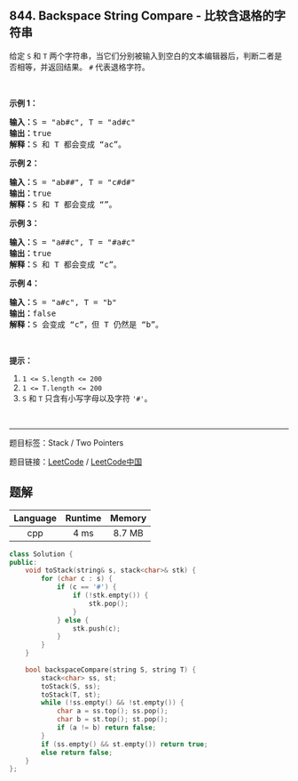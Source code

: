 ## 844. Backspace String Compare - 比较含退格的字符串

<!--If you want to use the English description, use `question.content` instead-->

<p>给定 <code>S</code> 和 <code>T</code> 两个字符串，当它们分别被输入到空白的文本编辑器后，判断二者是否相等，并返回结果。 <code>#</code> 代表退格字符。</p>

<p>&nbsp;</p>

<p><strong>示例 1：</strong></p>

<pre><strong>输入：</strong>S = &quot;ab#c&quot;, T = &quot;ad#c&quot;
<strong>输出：</strong>true
<strong>解释：</strong>S 和 T 都会变成 &ldquo;ac&rdquo;。
</pre>

<p><strong>示例 2：</strong></p>

<pre><strong>输入：</strong>S = &quot;ab##&quot;, T = &quot;c#d#&quot;
<strong>输出：</strong>true
<strong>解释：</strong>S 和 T 都会变成 &ldquo;&rdquo;。
</pre>

<p><strong>示例 3：</strong></p>

<pre><strong>输入：</strong>S = &quot;a##c&quot;, T = &quot;#a#c&quot;
<strong>输出：</strong>true
<strong>解释：</strong>S 和 T 都会变成 &ldquo;c&rdquo;。
</pre>

<p><strong>示例 4：</strong></p>

<pre><strong>输入：</strong>S = &quot;a#c&quot;, T = &quot;b&quot;
<strong>输出：</strong>false
<strong>解释：</strong>S 会变成 &ldquo;c&rdquo;，但 T 仍然是 &ldquo;b&rdquo;。</pre>

<p>&nbsp;</p>

<p><strong>提示：</strong></p>

<ol>
	<li><code>1 &lt;= S.length &lt;= 200</code></li>
	<li><code>1 &lt;= T.length &lt;= 200</code></li>
	<li><code>S</code> 和 <code>T</code> 只含有小写字母以及字符 <code>&#39;#&#39;</code>。</li>
</ol>

<p>&nbsp;</p>



-----

题目标签：Stack / Two Pointers

题目链接：[LeetCode](https://leetcode.com/problems/backspace-string-compare/description/)  /  [LeetCode中国](https://leetcode-cn.com/problems/backspace-string-compare/description/)

## 题解



| Language | Runtime | Memory |
|:---:|:---:|:---:|
| cpp  | 4  ms | 8.7 MB |

```cpp
class Solution {
public:
    void toStack(string& s, stack<char>& stk) {
        for (char c : s) {
            if (c == '#') {
                if (!stk.empty()) {
                    stk.pop();
                }
            } else {
                stk.push(c);
            }
        }
    }
    
    bool backspaceCompare(string S, string T) {
        stack<char> ss, st;
        toStack(S, ss);
        toStack(T, st);
        while (!ss.empty() && !st.empty()) {
            char a = ss.top(); ss.pop();
            char b = st.top(); st.pop();
            if (a != b) return false;
        }
        if (ss.empty() && st.empty()) return true;
        else return false;
    }
};
```
